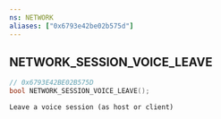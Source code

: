 ```yaml
---
ns: NETWORK
aliases: ["0x6793e42be02b575d"]
---
```

## NETWORK_SESSION_VOICE_LEAVE

```c
// 0x6793E42BE02B575D
bool NETWORK_SESSION_VOICE_LEAVE();
```

```
Leave a voice session (as host or client)
```
